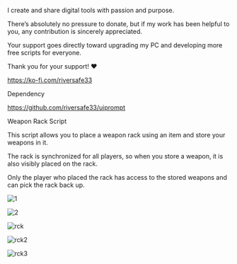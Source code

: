 I create and share digital tools with passion and purpose.

There’s absolutely no pressure to donate, but if my work has been helpful to you, any contribution is sincerely appreciated.

Your support goes directly toward upgrading my PC and developing more free scripts for everyone.

Thank you for your support! :heart: 

https://ko-fi.com/riversafe33

Dependency

https://github.com/riversafe33/uiprompt

Weapon Rack Script

This script allows you to place a weapon rack using an item and store your weapons in it. 

The rack is synchronized for all players, so when you store a weapon, it is also visibly placed on the rack.

Only the player who placed the rack has access to the stored weapons and can pick the rack back up.

![1](https://github.com/user-attachments/assets/8e3fe43c-14f4-4a40-9491-e2922816e057)

![2](https://github.com/user-attachments/assets/fc29b509-8dd6-4b5a-ba95-344f438859a8)

![rck](https://github.com/user-attachments/assets/5e0e98bc-0cc6-4c60-affd-ea729b876d66)

![rck2](https://github.com/user-attachments/assets/89e1b125-bb12-4f06-8063-d4c0dc91e3ea)

![rck3](https://github.com/user-attachments/assets/e722baae-ebc2-4213-af95-788c4c40bf91)
